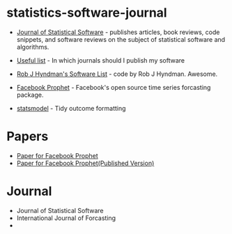 # statistics-software-journal

* [Journal of Statistical Software](https://www.jstatsoft.org/index) -  publishes articles, book reviews, code snippets, and software reviews on the subject of statistical software and algorithms. 


* [Useful list](https://www.software.ac.uk/which-journals-should-i-publish-my-software) -  In which journals should I publish my software

* [Rob J Hyndman's Software List](https://robjhyndman.com/software/) -  code by Rob J Hyndman. Awesome.

* [Facebook Prophet](https://github.com/facebook/prophet) - Facebook's open source time series forcasting package.

* [statsmodel](http://www.statsmodels.org/stable/index.html) - Tidy outcome formatting


# Papers

* [Paper for Facebook Prophet](https://peerj.com/preprints/3190.pdf)
* [Paper for Facebook Prophet(Published Version)](https://amstat.tandfonline.com/doi/pdf/10.1080/00031305.2017.1380080?needAccess=true)

# Journal

* Journal of Statistical Software
* International Journal of Forcasting
*
